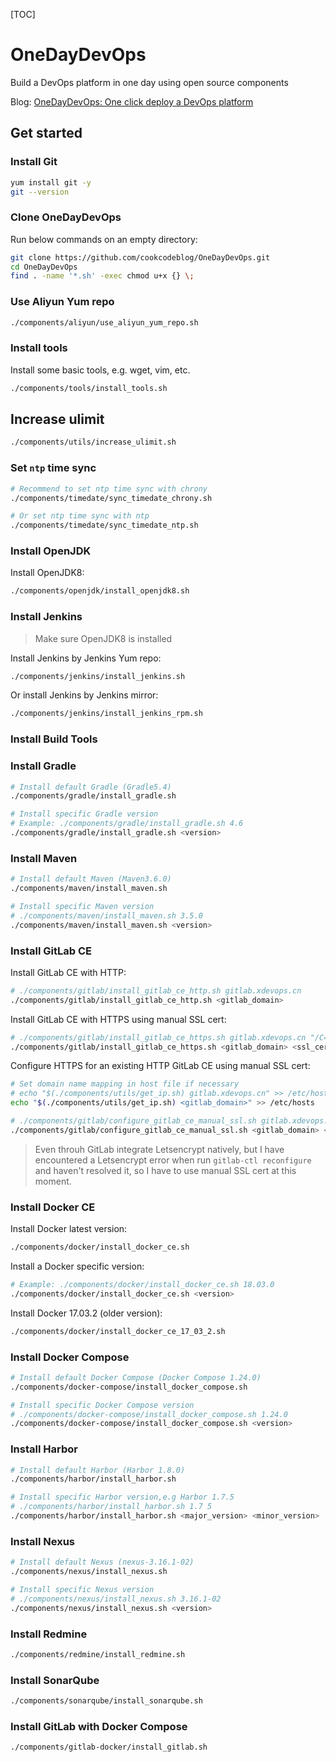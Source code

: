 [TOC]

# OneDayDevOps

Build a DevOps platform in one day using open source components

Blog: [OneDayDevOps: One click deploy a DevOps platform](https://blog.csdn.net/nklinsirui/article/details/89416151)

## Get started

### Install Git

```bash
yum install git -y
git --version
```

### Clone OneDayDevOps

Run below commands on an empty directory:
```bash
git clone https://github.com/cookcodeblog/OneDayDevOps.git
cd OneDayDevOps
find . -name '*.sh' -exec chmod u+x {} \;
```





### Use Aliyun Yum repo

```bash
./components/aliyun/use_aliyun_yum_repo.sh
```



### Install tools

Install some basic tools, e.g. wget, vim, etc.

```bash
./components/tools/install_tools.sh
```

## Increase ulimit

```bash
./components/utils/increase_ulimit.sh
```



### Set `ntp` time sync

```bash
# Recommend to set ntp time sync with chrony
./components/timedate/sync_timedate_chrony.sh

# Or set ntp time sync with ntp
./components/timedate/sync_timedate_ntp.sh
```



### Install OpenJDK

Install OpenJDK8:

```bash
./components/openjdk/install_openjdk8.sh
```

### Install Jenkins

> Make sure OpenJDK8 is installed

Install Jenkins by Jenkins Yum repo:

```bash
./components/jenkins/install_jenkins.sh
```



Or install Jenkins by Jenkins mirror:

```bash
./components/jenkins/install_jenkins_rpm.sh
```



### Install Build Tools

### Install Gradle

```bash
# Install default Gradle (Gradle5.4)
./components/gradle/install_gradle.sh

# Install specific Gradle version
# Example: ./components/gradle/install_gradle.sh 4.6
./components/gradle/install_gradle.sh <version>
```



### Install Maven

```bash
# Install default Maven (Maven3.6.0)
./components/maven/install_maven.sh

# Install specific Maven version
# ./components/maven/install_maven.sh 3.5.0
./components/maven/install_maven.sh <version>
```



### Install GitLab CE

Install GitLab CE with HTTP:

```bash
# ./components/gitlab/install_gitlab_ce_http.sh gitlab.xdevops.cn
./components/gitlab/install_gitlab_ce_http.sh <gitlab_domain>
```



Install GitLab CE with HTTPS using manual SSL cert:

```bash
# ./components/gitlab/install_gitlab_ce_https.sh gitlab.xdevops.cn "/C=CN/ST=Guangdong/L=Guangzhou/O=xdevops/OU=xdevops/CN=gitlab.xdevops.cn"
./components/gitlab/install_gitlab_ce_https.sh <gitlab_domain> <ssl_cert_subj>
```



Configure HTTPS for an existing HTTP GitLab CE using manual SSL cert:

```bash
# Set domain name mapping in host file if necessary
# echo "$(./components/utils/get_ip.sh) gitlab.xdevops.cn" >> /etc/hosts
echo "$(./components/utils/get_ip.sh) <gitlab_domain>" >> /etc/hosts

# ./components/gitlab/configure_gitlab_ce_manual_ssl.sh gitlab.xdevops.cn "/C=CN/ST=Guangdong/L=Guangzhou/O=xdevops/OU=xdevops/CN=gitlab.xdevops.cn"
./components/gitlab/configure_gitlab_ce_manual_ssl.sh <gitlab_domain> <ssl_cert_subj>
```



> Even throuh GitLab integrate Letsencrypt natively, but I have encountered a Letsencrypt error when run `gitlab-ctl reconfigure` and haven't resolved it, so I have to use manual SSL cert at this moment.



### Install Docker CE

Install Docker latest version:

```bash
./components/docker/install_docker_ce.sh
```

Install a Docker specific version:

```bash
# Example: ./components/docker/install_docker_ce.sh 18.03.0
./components/docker/install_docker_ce.sh <version>
```

Install Docker 17.03.2 (older version):

```bash
./components/docker/install_docker_ce_17_03_2.sh
```



### Install Docker Compose

```bash
# Install default Docker Compose (Docker Compose 1.24.0)
./components/docker-compose/install_docker_compose.sh

# Install specific Docker Compose version
# ./components/docker-compose/install_docker_compose.sh 1.24.0
./components/docker-compose/install_docker_compose.sh <version>
```



### Install Harbor

```bash
# Install default Harbor (Harbor 1.8.0)
./components/harbor/install_harbor.sh

# Install specific Harbor version,e.g Harbor 1.7.5
# ./components/harbor/install_harbor.sh 1.7 5
./components/harbor/install_harbor.sh <major_version> <minor_version>
```



### Install Nexus

```bash
# Install default Nexus (nexus-3.16.1-02)
./components/nexus/install_nexus.sh

# Install specific Nexus version
# ./components/nexus/install_nexus.sh 3.16.1-02
./components/nexus/install_nexus.sh <version>
```



### Install Redmine

```bash
./components/redmine/install_redmine.sh
```



### Install SonarQube

```bash
./components/sonarqube/install_sonarqube.sh
```

### Install GitLab with Docker Compose

```bash
./components/gitlab-docker/install_gitlab.sh
```

